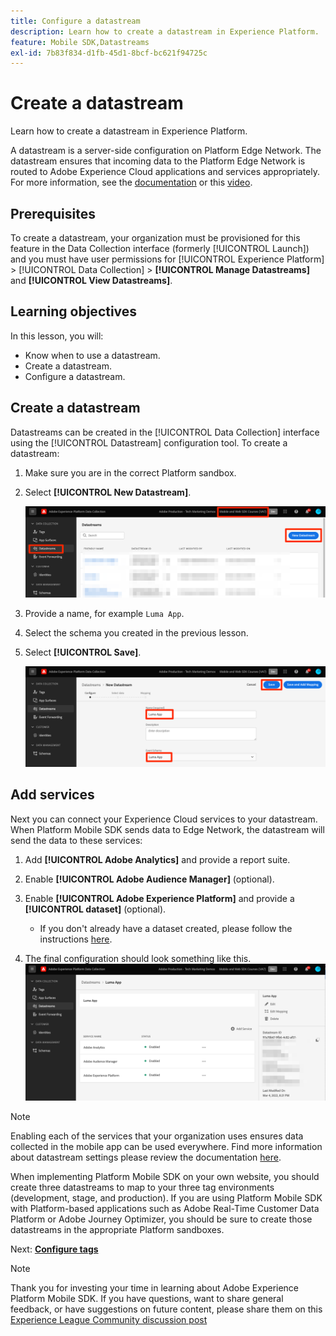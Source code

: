 ```yaml
---
title: Configure a datastream
description: Learn how to create a datastream in Experience Platform.
feature: Mobile SDK,Datastreams
exl-id: 7b83f834-d1fb-45d1-8bcf-bc621f94725c
---
```

# Create a datastream

Learn how to create a datastream in Experience Platform. 

A datastream is a server-side configuration on Platform Edge Network.  The datastream ensures that incoming data to the Platform Edge Network is routed to Adobe Experience Cloud applications and services appropriately. For more information, see the [documentation](https://experienceleague.adobe.com/docs/experience-platform/edge/fundamentals/datastreams.html) or this [video](https://experienceleague.adobe.com/docs/platform-learn/data-collection/edge-network/configure-datastreams.html).

## Prerequisites

To create a datastream, your organization must be provisioned for this feature in the Data Collection interface (formerly [!UICONTROL Launch]) and you must have user permissions for [!UICONTROL Experience Platform] > [!UICONTROL Data Collection] > **[!UICONTROL Manage Datastreams]** and **[!UICONTROL View Datastreams]**.

## Learning objectives

In this lesson, you will:

* Know when to use a datastream.
* Create a datastream.
* Configure a datastream.

## Create a datastream

Datastreams can be created in the [!UICONTROL Data Collection] interface using the [!UICONTROL Datastream] configuration tool. To create a datastream:

1. Make sure you are in the correct Platform sandbox.
1. Select **[!UICONTROL New Datastream]**. 

    ![datastreams home](assets/mobile-datastream-new.png)

1. Provide a name, for example `Luma App`.
1. Select the schema you created in the previous lesson.
1. Select **[!UICONTROL Save]**.

    ![new datastreams](assets/mobile-datastream-name.png)


## Add services

Next you can connect your Experience Cloud services to your datastream. When Platform Mobile SDK sends data to Edge Network, the datastream will send the data to these services:

1. Add **[!UICONTROL Adobe Analytics]** and provide a report suite.

1. Enable **[!UICONTROL Adobe Audience Manager]** (optional).

1. Enable **[!UICONTROL Adobe Experience Platform]** and provide a **[!UICONTROL dataset]** (optional).
   * If you don't already have a dataset created, please follow the instructions [here](platform.md).

1. The final configuration should look something like this.
![datastream settings](assets/mobile-datastream-settings.png)


>[!NOTE]
>
>Enabling each of the services that your organization uses ensures data collected in the mobile app can be used everywhere. Find more information about datastream settings please review the documentation [here](https://experienceleague.adobe.com/docs/experience-platform/edge/fundamentals/datastreams.html#adobe-experience-platform-settings).

When implementing Platform Mobile SDK on your own website, you should create three datastreams to map to your three tag environments (development, stage, and production). If you are using Platform Mobile SDK with Platform-based applications such as Adobe Real-Time Customer Data Platform or Adobe Journey Optimizer, you should be sure to create those datastreams in the appropriate Platform sandboxes.

Next: **[Configure tags](configure-tags.md)**

>[!NOTE]
>
>Thank you for investing your time in learning about Adobe Experience Platform Mobile SDK. If you have questions, want to share general feedback, or have suggestions on future content, please share them on this [Experience League Community discussion post](https://experienceleaguecommunities.adobe.com/t5/adobe-experience-platform-launch/tutorial-discussion-implement-adobe-experience-cloud-in-mobile/td-p/443796)

